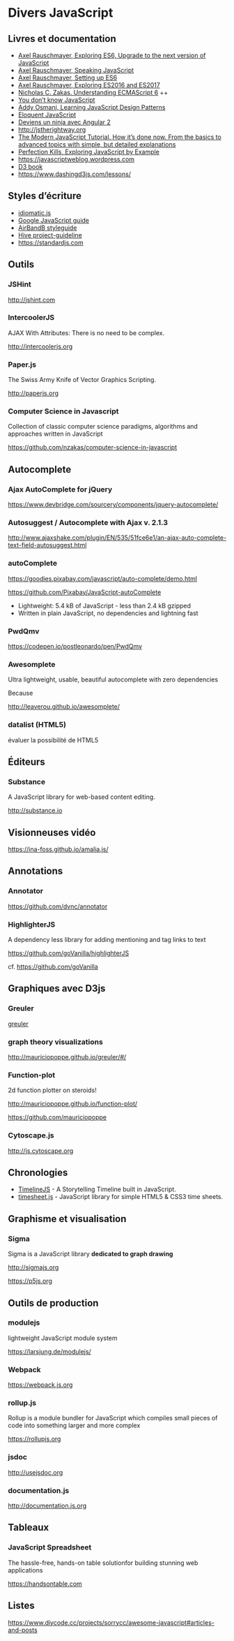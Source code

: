 # Divers JavaScript

## Livres et documentation

- [Axel Rauschmayer, Exploring ES6, Upgrade to the next version of JavaScript](http://exploringjs.com)
- [Axel Rauschmayer, Speaking JavaScript](http://speakingjs.com/es5/)
- [Axel Rauschmayer, Setting up ES6](https://leanpub.com/setting-up-es6/read)
- [Axel Rauschmayer, Exploring ES2016 and ES2017](https://leanpub.com/exploring-es2016-es2017/read)
- [Nicholas C. Zakas. Understanding ECMAScript 6](https://github.com/nzakas/understandinges6) ++
- [You don’t know JavaScript](https://github.com/getify/You-Dont-Know-JS)
- [Addy Osmani, Learning JavaScript Design Patterns](https://addyosmani.com/resources/essentialjsdesignpatterns/book/)
- [Eloquent JavaScript](http://eloquentjavascript.net)
- [Deviens un ninja avec Angular 2](https://books.ninja-squad.com/angular2)
- http://jstherightway.org
- [The Modern JavaScript Tutorial. How it’s done now. From the basics to advanced topics with simple, but detailed explanations](https://javascript.info)
- [Perfection Kills, Exploring JavaScript by Example](http://perfectionkills.com)
- https://javascriptweblog.wordpress.com
- [D3 book](http://alignedleft.com/work/d3-book)
- https://www.dashingd3js.com/lessons/

## Styles d’écriture

- [idiomatic.js](https://github.com/rwaldron/idiomatic.js/tree/master/translations/fr_FR)
- [Google JavaScript guide](https://google.github.io/styleguide/javascriptguide.xml)
- [AirBandB styleguide](https://github.com/airbnb/javascript)
- [Hive project-guideline](https://github.com/wearehive/project-guidelines/?ref=heydesigner)
- https://standardjs.com

## Outils

### JSHint

http://jshint.com

### IntercoolerJS

AJAX With Attributes: There is no need to be complex.

http://intercoolerjs.org

### Paper.js

The Swiss Army Knife of Vector Graphics Scripting.

http://paperjs.org

### Computer Science in Javascript

Collection of classic computer science paradigms, algorithms and approaches written in JavaScript

https://github.com/nzakas/computer-science-in-javascript

## Autocomplete

### Ajax AutoComplete for jQuery

https://www.devbridge.com/sourcery/components/jquery-autocomplete/

### Autosuggest / Autocomplete with Ajax v. 2.1.3

http://www.ajaxshake.com/plugin/EN/535/51fce6e1/an-ajax-auto-complete-text-field-autosuggest.html

### autoComplete

https://goodies.pixabay.com/javascript/auto-complete/demo.html

https://github.com/Pixabay/JavaScript-autoComplete

- Lightweight: 5.4 kB of JavaScript - less than 2.4 kB gzipped
- Written in plain JavaScript, no dependencies and lightning fast

### PwdQmv

https://codepen.io/postleonardo/pen/PwdQmv

### Awesomplete

Ultra lightweight, usable, beautiful autocomplete with zero dependencies

Because <datalist> still doesn’t cut it.

http://leaverou.github.io/awesomplete/

### datalist (HTML5)

évaluer la possibilité de HTML5

## Éditeurs

### Substance

A JavaScript library for web-based content editing.

http://substance.io

## Visionneuses vidéo 

https://ina-foss.github.io/amalia.js/

## Annotations

### Annotator

https://github.com/dvnc/annotator

### HighlighterJS

A dependency less library for adding mentioning and tag links to text

https://github.com/goVanilla/highlighterJS

cf. https://github.com/goVanilla

## Graphiques avec D3js

### Greuler

[greuler](https://github.com/mauriciopoppe/greuler)

### graph theory visualizations

http://mauriciopoppe.github.io/greuler/#/

### Function-plot

2d function plotter on steroids!

http://mauriciopoppe.github.io/function-plot/

https://github.com/mauriciopoppe

### Cytoscape.js

http://js.cytoscape.org

## Chronologies

- [TimelineJS](https://github.com/NUKnightLab/TimelineJS) - A Storytelling Timeline built in JavaScript.
- [timesheet.js](https://github.com/semu/timesheet.js) - JavaScript library for simple HTML5 & CSS3 time sheets.

## Graphisme et visualisation

### Sigma

Sigma is a JavaScript library **dedicated to graph drawing**

http://sigmajs.org

https://p5js.org

## Outils de production

### modulejs

lightweight JavaScript module system

https://larsjung.de/modulejs/

### Webpack

https://webpack.js.org

### rollup.js

Rollup is a module bundler for JavaScript which compiles small pieces of code into something larger and more complex

https://rollupjs.org

### jsdoc

http://usejsdoc.org

### documentation.js

http://documentation.js.org

## Tableaux

### JavaScript Spreadsheet

The hassle-free, hands-on table solutionfor building stunning web applications

https://handsontable.com



## Listes

https://www.diycode.cc/projects/sorrycc/awesome-javascript#articles-and-posts